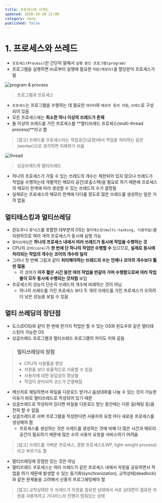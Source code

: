 ```yaml
---
title: 프로세스와 쓰레드
updated: 2020-10-28 21:00
category: Java
published: false
---
```

# 1. 프로세스와 쓰레드
- `프로세스(Process)`란 간단히 말해서 `실행 중인 프로그램(program)`
- 프로그램을 실행하면 `OS`로부터 실행에 필요한 `자원(메모리)`을 할당받아 프로세스가 됨
   
![program & process](https://github.com/rlawjddbs/rlawjddbs.github.io/blob/master/_posts/imgs/201028/program_and_process.png)   
> 프로그램과 프로세스
   
- `프로세스`는 프로그램을 수행하는 데 필요한 `데이터`와 `메모리 등의 자원`, `쓰레드`로 구성되어 있음
- 모든 프로세스에는 **최소한 하나 이상의 쓰레드가 존재**
- 둘 이상의 쓰레드를 가진 프로세스를 **멀티쓰레드 프로세스(multi-thread process)**라고 함
> \[참고\] 쓰레드를 프로세스라는 작업공간(공장)에서 작업을 처리하는 일꾼(worker)으로 생각하면 이해하기 쉬움
   
![thread](https://github.com/rlawjddbs/rlawjddbs.github.io/blob/master/_posts/imgs/201028/thread.png)   
> 싱글쓰레드와 멀티쓰레드
   
- 하나의 프로세스가 가질 수 있는 쓰레드의 개수는 제한되어 있지 않으나 쓰레드가 작업을 수행하는데 개별적인 메모리 공간(호출스택)을 필요로 하기 때문에 프로세스의 메모리 한계에 따라 생성할 수 있는 쓰레드의 수가 결정됨
- 실제로는 프로세스의 메모리 한계에 다다를 정도로 많은 쓰레드를 생성하는 일은 거의 없음

## 멀티태스킹과 멀티쓰레딩
- 윈도우나 유닉스를 포함한 대부분의 OS는 `멀티태스킹(multi-tasking, 다중작업)`을 지원하므로 여러 개의 프로세스가 동시에 실행 가능
- `멀티쓰레딩`은 **하나의 프로세스 내에서 여러 쓰레드가 동시에 작업을 수행하는 것**
- CPU의 `코어(core)`가 **한 번에 단 하나의 작업만 수행할 수** 있으므로, **실제로 동시에 처리되는 작업의 개수는 코어의 개수와 일치**
- 그러나 첫 번째 그림과 같이 **처리해야하는 쓰레드의 수는 언제나 코어의 개수보다 훨씬 많음**
    - 각 코어가 **아주 짧은 시간 동안 여러 작업을 번갈아 가며 수행함으로써 여러 작업들이 모두 동시에 수행되는 것처럼** 보임
- 프로세스의 성능이 단순히 쓰레드의 개수에 비례하는 것이 아님
    - 하나의 쓰레드를 가진 프로세스 보다 두 개의 쓰레드를 가진 프로세스가 오히려 더 낮은 성능을 보일 수 있음
   
## 멀티 쓰레딩의 장단점
- 도스(DOS)와 같이 한 번에 한가지 작업만 할 수 있는 OS와 윈도우와 같은 멀티태스킹이 가능한 OS
- 싱글쓰레드 프로그램과 멀티쓰레드 프로그램의 차이도 이와 같음
> ### 멀티쓰레딩의 장점
> - CPU의 사용률을 향상
> - 자원을 보다 효율적으로 사용할 수 있음
> - 사용자에 대한 응답성이 향상됨
> - 작업이 분리되어 코드가 간결해짐
   
- 메신저로 채팅하면서 파일을 다운로드 받거나 음성대화를 나눌 수 있는 것이 가능한 이유가 바로 멀티쓰레드로 작성되어 있기 때문
- 싱글쓰레드로 작성되어 있다면 파일을 다운로드 받는 동안에는 다른 일(채팅 등)을 전혀 할 수 없음
- 싱글쓰레드로 서버 프로그램을 작성한다면 사용자의 요청 마다 새로운 프로세스를 생성해야 함
    - 프로세스를 생성하는 것은 쓰레드를 생성하는 것에 비해 더 많은 시간과 메모리 공간이 필요하기 때문에 많은 수의 사용자 요청을 서비스하기 어려움
> \[참고\] 쓰레드를 가벼운 프로세스, 경량 프로세스(LWP, light-weight process)라고 부르기도 함
   
- 멀티쓰레딩에 장점만 있는 것은 아님
- 멀티쓰레드 프로세스는 여러 쓰레드가 같은 프로세스 내에서 자원을 공유하면서 작업을 하기 때문에 발생할 수 있는 동기화(synchronization), 교착상태(deadlock)와 같은 문제들을 고려해서 신중히 프로그래밍해야 함
> \[참고\] 교착상태란 두 쓰레드가 자원을 점유한 상태에서 서로 상대편이 점유한 자원을 사용하려고 기다리느라 진행이 멈춰있는 상태